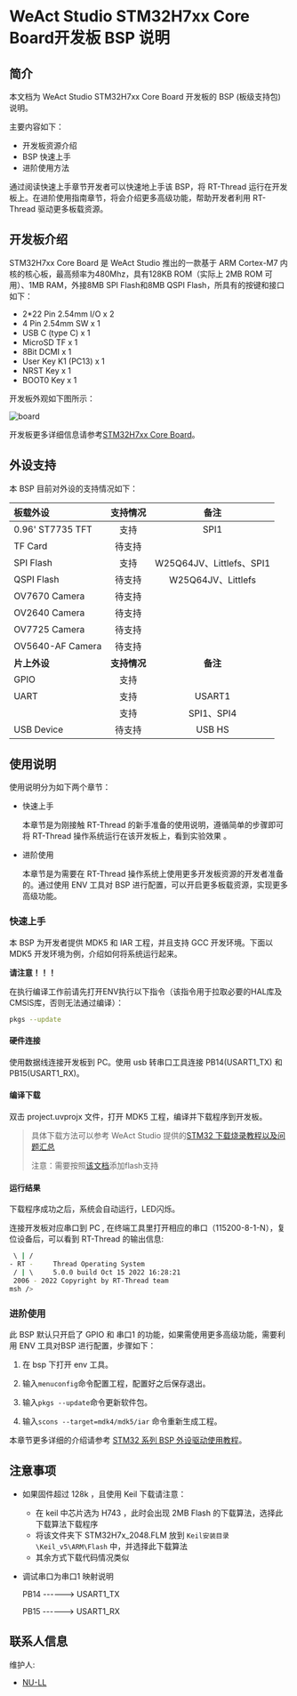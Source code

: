 # WeAct Studio STM32H7xx Core Board开发板 BSP 说明

## 简介

本文档为 WeAct Studio STM32H7xx Core Board 开发板的 BSP (板级支持包) 说明。

主要内容如下：

- 开发板资源介绍
- BSP 快速上手
- 进阶使用方法

通过阅读快速上手章节开发者可以快速地上手该 BSP，将 RT-Thread 运行在开发板上。在进阶使用指南章节，将会介绍更多高级功能，帮助开发者利用 RT-Thread 驱动更多板载资源。

## 开发板介绍

STM32H7xx Core Board 是 WeAct Studio 推出的一款基于 ARM Cortex-M7 内核的核心板，最高频率为480Mhz，具有128KB ROM（实际上 2MB ROM 可用）、1MB RAM，外接8MB SPI Flash和8MB QSPI Flash，所具有的按键和接口如下：

* 2*22 Pin 2.54mm I/O x 2
* 4 Pin 2.54mm SW x 1
* USB C (type C) x 1
* MicroSD TF x 1
* 8Bit DCMI x 1
* User Key K1 (PC13) x 1
* NRST Key x 1
* BOOT0 Key x 1

开发板外观如下图所示：

![board](figures/board.jpg)

开发板更多详细信息请参考[STM32H7xx Core Board](https://github.com/WeActTC/MiniSTM32H7xx)。

## 外设支持

本 BSP 目前对外设的支持情况如下：

| **板载外设**     | **支持情况** |         **备注**         |
| :--------------- | :----------: | :----------------------: |
| 0.96' ST7735 TFT |     支持     |           SPI1           |
| TF Card          |    待支持    |                          |
| SPI Flash        |     支持     | W25Q64JV、Littlefs、SPI1 |
| QSPI Flash       |    待支持    |    W25Q64JV、Littlefs    |
| OV7670 Camera    |    待支持    |                          |
| OV2640 Camera    |    待支持    |                          |
| OV7725 Camera    |    待支持    |                          |
| OV5640-AF Camera |    待支持    |                          |
| **片上外设**     | **支持情况** |         **备注**         |
| GPIO             |     支持     |                          |
| UART             |     支持     |          USART1          |
|                  |     支持     |        SPI1、SPI4        |
| USB Device       |    待支持    |          USB HS          |


## 使用说明

使用说明分为如下两个章节：

- 快速上手

    本章节是为刚接触 RT-Thread 的新手准备的使用说明，遵循简单的步骤即可将 RT-Thread 操作系统运行在该开发板上，看到实验效果 。

- 进阶使用

    本章节是为需要在 RT-Thread 操作系统上使用更多开发板资源的开发者准备的。通过使用 ENV 工具对 BSP 进行配置，可以开启更多板载资源，实现更多高级功能。


### 快速上手

本 BSP 为开发者提供 MDK5 和 IAR 工程，并且支持 GCC 开发环境。下面以 MDK5 开发环境为例，介绍如何将系统运行起来。

**请注意！！！**

在执行编译工作前请先打开ENV执行以下指令（该指令用于拉取必要的HAL库及CMSIS库，否则无法通过编译）：

```bash
pkgs --update
```

#### 硬件连接

使用数据线连接开发板到 PC。使用 usb 转串口工具连接 PB14(USART1_TX) 和 PB15(USART1_RX)。

#### 编译下载

双击 project.uvprojx 文件，打开 MDK5 工程，编译并下载程序到开发板。

> 具体下载方法可以参考 WeAct Studio 提供的[STM32 下载烧录教程以及问题汇总](http://www.weact-tc.cn/2019/11/30/STM32Download/#more)
>
> 注意：需要按照[该文档](https://github.com/WeActTC/MiniSTM32H7xx/blob/master/SDK/QSPI_Flasher/README.md)添加flash支持

#### 运行结果

下载程序成功之后，系统会自动运行，LED闪烁。

连接开发板对应串口到 PC , 在终端工具里打开相应的串口（115200-8-1-N），复位设备后，可以看到 RT-Thread 的输出信息:

```bash
 \ | /
- RT -     Thread Operating System
 / | \     5.0.0 build Oct 15 2022 16:28:21
 2006 - 2022 Copyright by RT-Thread team
msh />
```
### 进阶使用

此 BSP 默认只开启了 GPIO 和 串口1 的功能，如果需使用更多高级功能，需要利用 ENV 工具对BSP 进行配置，步骤如下：

1. 在 bsp 下打开 env 工具。

2. 输入`menuconfig`命令配置工程，配置好之后保存退出。

3. 输入`pkgs --update`命令更新软件包。

4. 输入`scons --target=mdk4/mdk5/iar` 命令重新生成工程。

本章节更多详细的介绍请参考 [STM32 系列 BSP 外设驱动使用教程](../docs/STM32系列BSP外设驱动使用教程.md)。

## 注意事项

- 如果固件超过 128k ，且使用 Keil 下载请注意：
  - 在 keil 中芯片选为 H743 ，此时会出现 2MB Flash 的下载算法，选择此下载算法下载程序
  - 将该文件夹下 STM32H7x_2048.FLM 放到 `Keil安装目录\Keil_v5\ARM\Flash` 中，并选择此下载算法
  - 其余方式下载代码情况类似
- 调试串口为串口1 映射说明

    PB14     ------> USART1_TX

    PB15     ------> USART1_RX

## 联系人信息

维护人:

-  [NU-LL](https://github.com/NU-LL )
